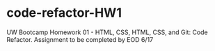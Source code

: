 # code-refactor-HW1
UW Bootcamp Homework 01 - HTML, CSS, HTML, CSS, and Git: Code Refactor. Assignment to be completed by EOD 6/17

